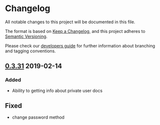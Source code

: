 # Changelog
All notable changes to this project will be documented in this file.

The format is based on [Keep a Changelog](https://keepachangelog.com/en/1.0.0/),
and this project adheres to [Semantic Versioning](https://semver.org/spec/v2.0.0.html).

Please check our [developers guide](https://gitlab.com/tokend/developers-guide)
for further information about branching and tagging conventions.

## [0.3.31] 2019-02-14

### Added
- Ability to getting info about private user docs

## Fixed
- change password method

[Unreleased]: https://github.com/tokend/admin-panel/compare/0.3.31...HEAD
[0.3.31]: https://github.com/tokend/admin-panel/compare/0.3.30...0.3.31
